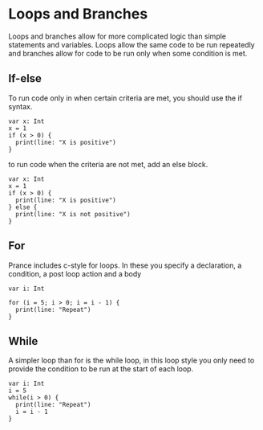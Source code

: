 # Loops and Branches

Loops and branches allow for more complicated logic than simple statements and
variables. Loops allow the same code to be run repeatedly and branches allow for
code to be run only when some condition is met.

## If-else

To run code only in when certain criteria are met, you should use the if syntax.

```
var x: Int
x = 1
if (x > 0) {
  print(line: "X is positive")
}
```

to run code when the criteria are not met, add an else block.

```
var x: Int
x = 1
if (x > 0) {
  print(line: "X is positive")
} else {
  print(line: "X is not positive")
}

```

## For

Prance includes c-style for loops. In these you specify a declaration, a condition,
a post loop action and a body

```
var i: Int

for (i = 5; i > 0; i = i - 1) {
  print(line: "Repeat")
}
```

## While

A simpler loop than for is the while loop, in this loop style you only need to
provide the condition to be run at the start of each loop.

```
var i: Int
i = 5
while(i > 0) {
  print(line: "Repeat")
  i = i - 1
}
```
